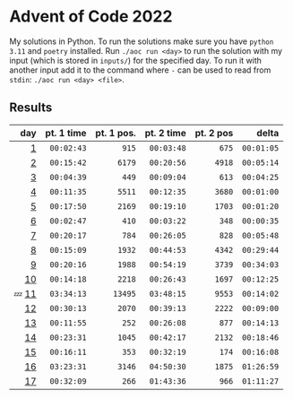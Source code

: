 # Advent of Code 2022

My solutions in Python. To run the solutions make sure you have `python 3.11` and `poetry` installed. Run `./aoc run <day>` to run the solution with my input (which is stored in `inputs/`) for the specified day. To run it with another input add it to the command where `-` can be used to read from `stdin`: `./aoc run <day> <file>`.

## Results

|                                 day | pt. 1 time | pt. 1 pos. | pt. 2 time | pt. 2 pos |      delta |
| ----------------------------------: | ---------: | ---------: | ---------: | --------: | ---------: |
|     [1](aoc_2022/day01/solution.py) | `00:02:43` |      `915` | `00:03:48` |     `675` | `00:01:05` |
|     [2](aoc_2022/day02/solution.py) | `00:15:42` |     `6179` | `00:20:56` |    `4918` | `00:05:14` |
|     [3](aoc_2022/day03/solution.py) | `00:04:39` |      `449` | `00:09:04` |     `613` | `00:04:25` |
|     [4](aoc_2022/day04/solution.py) | `00:11:35` |     `5511` | `00:12:35` |    `3680` | `00:01:00` |
|     [5](aoc_2022/day05/solution.py) | `00:17:50` |     `2169` | `00:19:10` |    `1703` | `00:01:20` |
|     [6](aoc_2022/day06/solution.py) | `00:02:47` |      `410` | `00:03:22` |     `348` | `00:00:35` |
|     [7](aoc_2022/day07/solution.py) | `00:20:17` |      `784` | `00:26:05` |     `828` | `00:05:48` |
|     [8](aoc_2022/day08/solution.py) | `00:15:09` |     `1932` | `00:44:53` |    `4342` | `00:29:44` |
|     [9](aoc_2022/day09/solution.py) | `00:20:16` |     `1988` | `00:54:19` |    `3739` | `00:34:03` |
|    [10](aoc_2022/day10/solution.py) | `00:14:18` |     `2218` | `00:26:43` |    `1697` | `00:12:25` |
| 💤 [11](aoc_2022/day11/solution.py) | `03:34:13` |    `13495` | `03:48:15` |    `9553` | `00:14:02` |
|    [12](aoc_2022/day12/solution.py) | `00:30:13` |     `2070` | `00:39:13` |    `2222` | `00:09:00` |
|    [13](aoc_2022/day13/solution.py) | `00:11:55` |      `252` | `00:26:08` |     `877` | `00:14:13` |
|    [14](aoc_2022/day14/solution.py) | `00:23:31` |     `1045` | `00:42:17` |    `2132` | `00:18:46` |
|    [15](aoc_2022/day15/solution.py) | `00:16:11` |      `353` | `00:32:19` |     `174` | `00:16:08` |
|    [16](aoc_2022/day16/solution.py) | `03:23:31` |     `3146` | `04:50:30` |    `1875` | `01:26:59` |
|    [17](aoc_2022/day17/solution.py) | `00:32:09` |      `266` | `01:43:36` |     `966` | `01:11:27` |
